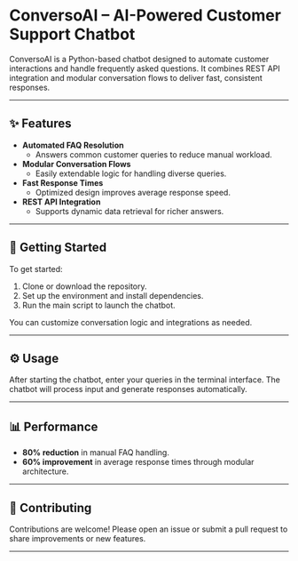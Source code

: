 # ConversoAI – AI-Powered Customer Support Chatbot

ConversoAI is a Python-based chatbot designed to automate customer interactions and handle frequently asked questions. It combines REST API integration and modular conversation flows to deliver fast, consistent responses.

---

## ✨ Features

- **Automated FAQ Resolution**
  - Answers common customer queries to reduce manual workload.
- **Modular Conversation Flows**
  - Easily extendable logic for handling diverse queries.
- **Fast Response Times**
  - Optimized design improves average response speed.
- **REST API Integration**
  - Supports dynamic data retrieval for richer answers.

---

## 🚀 Getting Started

To get started:

1. Clone or download the repository.
2. Set up the environment and install dependencies.
3. Run the main script to launch the chatbot.

You can customize conversation logic and integrations as needed.

---

## ⚙️ Usage

After starting the chatbot, enter your queries in the terminal interface. The chatbot will process input and generate responses automatically.

---

## 📊 Performance

- **80% reduction** in manual FAQ handling.
- **60% improvement** in average response times through modular architecture.

---
## 🤝 Contributing

Contributions are welcome! Please open an issue or submit a pull request to share improvements or new features.

---


